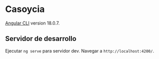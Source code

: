# Casoycia

[Angular CLI](https://github.com/angular/angular-cli) version 18.0.7.

## Servidor de desarrollo

Ejecutar `ng serve` para servidor dev. Navegar a `http://localhost:4200/`.